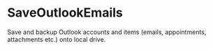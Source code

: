 # SaveOutlookEmails
Save and backup Outlook accounts and items (emails, appointments, attachments etc.) onto local drive.
